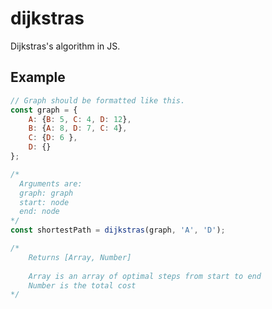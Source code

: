 # dijkstras
Dijkstras's algorithm in JS.

## Example
```javascript
// Graph should be formatted like this.
const graph = {
    A: {B: 5, C: 4, D: 12},
    B: {A: 8, D: 7, C: 4},
    C: {D: 6 },
    D: {}
};

/*
  Arguments are:
  graph: graph
  start: node
  end: node
*/
const shortestPath = dijkstras(graph, 'A', 'D');

/*
    Returns [Array, Number]
    
    Array is an array of optimal steps from start to end
    Number is the total cost
*/ 
```
